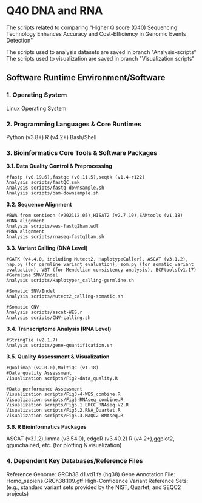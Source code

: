 # Q40 DNA and RNA
The scripts related to comparing "Higher Q score (Q40) Sequencing Technology Enhances Accuracy and Cost-Efficiency in Genomic Events Detection"

The scripts used to analysis datasets are saved in branch "Analysis-scripts"
The scripts used to visualization are saved in branch "Visualization scripts"

## Software Runtime Environment/Software

### 1. Operating System

Linux Operating System
### 2. Programming Languages & Core Runtimes

Python (v3.8+)
R (v4.2+)
Bash/Shell
### 3. Bioinformatics Core Tools & Software Packages

**3.1. Data Quality Control & Preprocessing**
```
#fastp (v0.19.6),fastqc (v0.11.5),seqtk (v1.4-r122)
Analysis scripts/fastQC.smk
Analysis scripts/fastq-downsample.sh
Analysis scripts/bam-downsample.sh
```

**3.2. Sequence Alignment**
```
#BWA from sentieon (v202112.05),HISAT2 (v2.7.10),SAMtools (v1.18)
#DNA alignment
Analysis scripts/wes-fastq2bam.wdl
#RNA alignment
Analysis scripts/rnaseq-fastq2bam.sh
```

**3.3. Variant Calling (DNA Level)** 

```
#GATK (v4.4.0, including Mutect2, HaplotypeCaller), ASCAT (v3.1.2), hap.py (for germline variant evaluation), som.py (for somatic variant evaluation), VBT (for Mendelian consistency analysis), BCFtools(v1.17)
#Germline SNV/Indel
Analysis scripts/Haplotyper_calling-germline.sh

#Somatic SNV/Indel
Analysis scripts/Mutect2_calling-somatic.sh

#Somatic CNV
Analysis scripts/ascat-WES.r
Analysis scripts/CNV-calling.sh
```

**3.4. Transcriptome Analysis (RNA Level)**

```
#StringTie (v2.1.7)
Analysis scripts/gene-quantification.sh
```

**3.5. Quality Assessment & Visualization**
```
#Qualimap (v2.0.0),MultiQC (v1.18)
#Data quality Assessment
Visualization scripts/Fig2-data_quality.R

#Data performance Assessment
Visualization scripts/Fig3-4-WES_combine.R
Visualization scripts/Fig5-RNAseq_combine.R
Visualization scripts/Fig5.1.ERCC_RNAseq.V2.R
Visualization scripts/Fig5.2.RNA_Quartet.R
Visualization scripts/Fig5.3.MAQC2-RNAseq.R
```

**3.6. R Bioinformatics Packages**

ASCAT (v3.1.2),limma (v3.54.0), edgeR (v3.40.2)
R (v4.2+),ggplot2, ggunchained, etc. (for plotting & visualization)
### 4. Dependent Key Databases/Reference Files

Reference Genome: GRCh38.d1.vd1.fa (hg38)
Gene Annotation File: Homo_sapiens.GRCh38.109.gtf
High-Confidence Variant Reference Sets: (e.g., standard variant sets provided by the NIST, Quartet, and SEQC2 projects)

